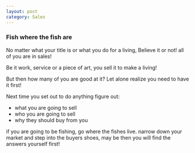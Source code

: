 ```yaml
---
layout: post
category: Sales
---
```


### Fish where the fish are

No matter what your title is or what you do for a living, 
Believe it or not! all of you are in sales!

Be it work, service or a piece of art, you sell it to make a living!

But then how many of you are good at it?
Let alone realize you need to have it first!

Next time you set out to do anything figure out: 
- what you are going to sell
- who you are going to sell
- why they should buy from you

if you are going to be fishing, go where the fishes live.
narrow down your market and step into the buyers shoes,
may be then you will find the answers yourself first!